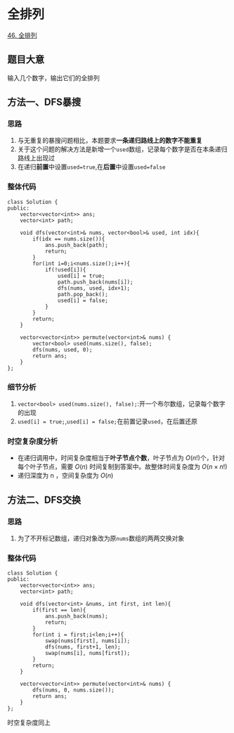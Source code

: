 # 全排列

[46. 全排列](https://leetcode.cn/problems/permutations/description/)

## 题目大意
输入几个数字，输出它们的全排列

## 方法一、DFS暴搜

### 思路
1. 与无重复的暴搜问题相比，本题要求**一条递归路线上的数字不能重复**
2. 关于这个问题的解决方法是新增一个`used`数组，记录每个数字是否在本条递归路线上出现过
3. 在递归**前置**中设置`used=true`,在**后置**中设置`used=false`

### 整体代码
```
class Solution {
public:
    vector<vector<int>> ans;
    vector<int> path;

    void dfs(vector<int>& nums, vector<bool>& used, int idx){
        if(idx == nums.size()){
            ans.push_back(path);
            return;
        }
        for(int i=0;i<nums.size();i++){
            if(!used[i]){
                used[i] = true;
                path.push_back(nums[i]);
                dfs(nums, used, idx+1);
                path.pop_back();
                used[i] = false;
            }
        }
        return;
    }

    vector<vector<int>> permute(vector<int>& nums) {
        vector<bool> used(nums.size(), false);
        dfs(nums, used, 0);
        return ans;
    }
};
```

### 细节分析
1. `vector<bool> used(nums.size(), false);`:开一个布尔数组，记录每个数字的出现
2. `used[i] = true;`,`used[i] = false;`在前置记录`used`，在后置还原

### 时空复杂度分析
* 在递归调用中，时间复杂度相当于**叶子节点个数**，叶子节点为 $O(n!)$个，针对每个叶子节点，需要 $O(n)$ 时间复制到答案中。故整体时间复杂度为 $O(n \times n!)$
* 递归深度为 n ，空间复杂度为 $O(n)$

## 方法二、DFS交换

### 思路
1. 为了不开标记数组，递归对象改为原`nums`数组的两两交换对象

### 整体代码
```
class Solution {
public:
    vector<vector<int>> ans;
    vector<int> path;

    void dfs(vector<int> &nums, int first, int len){
        if(first == len){
            ans.push_back(nums);
            return;
        }
        for(int i = first;i<len;i++){
            swap(nums[first], nums[i]);
            dfs(nums, first+1, len);
            swap(nums[i], nums[first]);
        }
        return;
    }

    vector<vector<int>> permute(vector<int>& nums) {
        dfs(nums, 0, nums.size());
        return ans;
    }
};
```

时空复杂度同上

